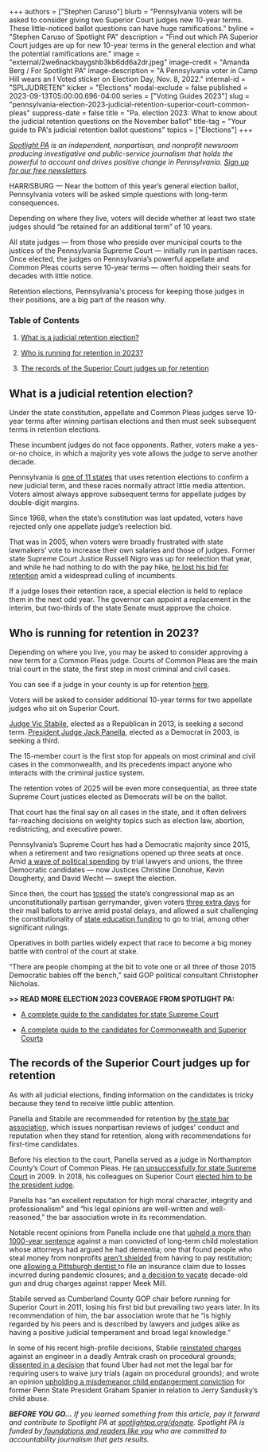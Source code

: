 +++
authors = ["Stephen Caruso"]
blurb = "Pennsylvania voters will be asked to consider giving two Superior Court judges new 10-year terms. These little-noticed ballot questions can have huge ramifications."
byline = "Stephen Caruso of Spotlight PA"
description = "Find out which PA Superior Court judges are up for new 10-year terms in the general election and what the potential ramifications are."
image = "external/2we6nackbaygshb3kb6dd6a2dr.jpeg"
image-credit = "Amanda Berg / For Spotlight PA"
image-description = "A Pennsylvania voter in Camp Hill wears an I Voted sticker on Election Day, Nov. 8, 2022."
internal-id = "SPLJUDRETEN"
kicker = "Elections"
modal-exclude = false
published = 2023-09-13T05:00:00.696-04:00
series = ["Voting Guides 2023"]
slug = "pennsylvania-election-2023-judicial-retention-superior-court-common-pleas"
suppress-date = false
title = "Pa. election 2023: What to know about the judicial retention questions on the November ballot"
title-tag = "Your guide to PA's judicial retention ballot questions"
topics = ["Elections"]
+++

<a href="https://www.spotlightpa.org/"><em>Spotlight PA</em></a><em> is an independent, nonpartisan, and nonprofit newsroom producing investigative and public-service journalism that holds the powerful to account and drives positive change in Pennsylvania. </em><a href="https://www.spotlightpa.org/newsletters"><em>Sign up for our free newsletters</em></a><em>.</em>

HARRISBURG — Near the bottom of this year’s general election ballot, Pennsylvania voters will be asked simple questions with long-term consequences.

Depending on where they live, voters will decide whether at least two state judges should “be retained for an additional term” of 10 years.

All state judges — from those who preside over municipal courts to the justices of the Pennsylvania Supreme Court — initially run in partisan races. Once elected, the judges on Pennsylvania’s powerful appellate and Common Pleas courts serve 10-year terms — often holding their seats for decades with little notice.

Retention elections, Pennsylvania&#39;s process for keeping those judges in their positions, are a big part of the reason why.

### Table of Contents

1. <a href="#spl-heading-1">What is a judicial retention election?</a>

2. <a href="#spl-heading-2">Who is running for retention in 2023?</a>

3. <a href="#spl-heading-3">The records of the Superior Court judges up for retention</a>

<h2 id="spl-heading-1">What is a judicial retention election?</h2>

Under the state constitution, appellate and Common Pleas judges serve 10-year terms after winning partisan elections and then must seek subsequent terms in retention elections.

These incumbent judges do not face opponents. Rather, voters make a yes-or-no choice, in which a majority yes vote allows the judge to serve another decade.

Pennsylvania is <a href="https://ballotpedia.org/Judicial_election_methods_by_state">one of 11 states</a> that uses retention elections to confirm a new judicial term, and these races normally attract little media attention. Voters almost always approve subsequent terms for appellate judges by double-digit margins.

Since 1968, when the state’s constitution was last updated, voters have rejected only one appellate judge’s reelection bid.

<script src="https://www.spotlightpa.org/embed.js" async></script><div data-spl-embed-version="1" data-spl-src="https://www.spotlightpa.org/embeds/newsletter/"></div>

That was in 2005, when voters were broadly frustrated with state lawmakers’ vote to increase their own salaries and those of judges. Former state Supreme Court Justice Russell Nigro was up for reelection that year, and while he had nothing to do with the pay hike, <a href="https://news.google.com/newspapers?id=1L4iAAAAIBAJ&amp;sjid=NLYFAAAAIBAJ&amp;pg=1358,2907716&amp;dq=russell+m+nigro&amp;hl=en">he lost his bid for retention</a> amid a widespread culling of incumbents.

If a judge loses their retention race, a special election is held to replace them in the next odd year. The governor can appoint a replacement in the interim, but two-thirds of the state Senate must approve the choice.

<h2 id="spl-heading-2">Who is running for retention in 2023?</h2>

Depending on where you live, you may be asked to consider approving a new term for a Common Pleas judge. Courts of Common Pleas are the main trial court in the state, the first step in most criminal and civil cases.

You can see if a judge in your county is up for retention <a href="https://www.dos.pa.gov/VotingElections/CandidatesCommittees/RunningforOffice/Documents/2023/2023%20Judges%20Chart.pdf">here</a>.

Voters will be asked to consider additional 10-year terms for two appellate judges who sit on Superior Court.

<a href="https://www.pacourts.us/courts/superior-court/superior-court-judges/judge-victor-p-stabile">Judge Vic Stabile</a>, elected as a Republican in 2013, is seeking a second term. <a href="https://www.pacourts.us/courts/superior-court/superior-court-judges/judge-jack-a-panella">President Judge Jack Panella</a>, elected as a Democrat in 2003, is seeking a third.

The 15-member court is the first stop for appeals on most criminal and civil cases in the commonwealth, and its precedents impact anyone who interacts with the criminal justice system.

The retention votes of 2025 will be even more consequential, as three state Supreme Court justices elected as Democrats will be on the ballot.

That court has the final say on all cases in the state, and it often delivers far-reaching decisions on weighty topics such as election law, abortion, redistricting, and executive power.

Pennsylvania’s Supreme Court has had a Democratic majority since 2015, when a retirement and two resignations opened up three seats at once. Amid <a href="https://www.brennancenter.org/our-work/analysis-opinion/spending-pennsylvania-supreme-court-race-tops-out-over-165-million">a wave of political spending</a> by trial lawyers and unions, the three Democratic candidates — now Justices Christine Donohue, Kevin Dougherty, and David Wecht — swept the election.

Since then, the court has <a href="https://www.nytimes.com/2018/01/22/us/pennsylvania-maps-congress.html">tossed</a> the state’s congressional map as an unconstitutionally partisan gerrymander, given voters <a href="https://apnews.com/article/election-2020-pennsylvania-lawsuits-elections-philadelphia-0f0e6f48361df96d2d74d68ac6838709">three extra days</a> for their mail ballots to arrive amid postal delays, and allowed a suit challenging the constitutionality of <a href="https://www.spotlightpa.org/news/2023/02/pa-public-school-funding-lawsuit-state-budget-billions/">state education funding</a> to go to trial, among other significant rulings.

Operatives in both parties widely expect that race to become a big money battle with control of the court at stake.

“There are people chomping at the bit to vote one or all three of those 2015 Democratic babies off the bench,” said GOP political consultant Christopher Nicholas.

<strong>&gt;&gt; READ MORE ELECTION 2023 COVERAGE FROM SPOTLIGHT PA:</strong>

- <a href="https://www.spotlightpa.org/news/2023/09/pennsylvania-election-2023-supreme-court-candidates/">A complete guide to the candidates for state Supreme Court</a>

- <a href="https://www.spotlightpa.org/news/2023/09/pennsylvania-election-2023-commonwealth-superior-court-candidates/">A complete guide to the candidates for Commonwealth and Superior Courts</a>

<h2 id="spl-heading-3">The records of the Superior Court judges up for retention</h2>

As with all judicial elections, finding information on the candidates is tricky because they tend to receive little public attention.

Panella and Stabile are recommended for retention by <a href="https://www.pabar.org/site/For-Lawyers/Committees-Commissions/Judicial-Evaluation/Resources/JEC-Ratings/2023/Superior-Court">the state bar association</a>, which issues nonpartisan reviews of judges&#39; conduct and reputation when they stand for retention, along with recommendations for first-time candidates.

Before his election to the court, Panella served as a judge in Northampton County’s Court of Common Pleas. He <a href="https://www.pottsmerc.com/2009/11/03/cash-drives-pennsylvania-judicial-elections/">ran unsuccessfully for state Supreme Court</a> in 2009. In 2018, his colleagues on Superior Court <a href="https://bucksbar.org/latest-news/jack-anthony-panella-elected-president-judge-of-pennsylvania-superior-court/">elected him to be the president judge</a>.

Panella has “an excellent reputation for high moral character, integrity and professionalism&#34; and “his legal opinions are well-written and well-reasoned,” the bar association wrote in its recommendation.

<script src="https://www.spotlightpa.org/embed.js" async></script><div data-spl-embed-version="1" data-spl-src="https://www.spotlightpa.org/embeds/donate/"></div>

Notable recent opinions from Panella include one that <a href="https://www.pennlive.com/news/2017/06/child_molester_deserves_every.html">upheld a more than 1000-year sentence</a> against a man convicted of long-term child molestation whose attorneys had argued he had dementia; one that found people who steal money from nonprofits <a href="https://www.pennlive.com/news/2018/09/corrupt_politicians_dont_have.html">aren’t shielded</a> from having to pay restitution; one <a href="https://casetext.com/case/ungarean-v-cna-valley-forge-ins-co-1">allowing a </a><u>Pittsburgh dentist </u>to file an insurance claim due to losses incurred during pandemic closures; and <a href="https://www.inquirer.com/news/meek-mill-conviction-overturned-cleared-larry-krasner-philadelphia-20190724.html">a decision to vacate</a> decade-old gun and drug charges against rapper Meek Mill.

Stabile served as Cumberland County GOP chair before running for Superior Court in 2011, losing his first bid but prevailing two years later. In its recommendation of him, the bar association wrote that he “is highly regarded by his peers and is described by lawyers and judges alike as having a positive judicial temperament and broad legal knowledge.”

In some of his recent high-profile decisions, Stabile <a href="https://6abc.com/amtrak-crash-deadly-amtrack-philadelphia/6185361/">reinstated charges</a> against an engineer in a deadly Amtrak crash on procedural grounds; <a href="https://www.law.com/thelegalintelligencer/2023/07/20/split-pa-superior-court-rules-ubers-arbitration-clause-is-unenforceable/">dissented in a decision</a> that found Uber had not met the legal bar for requiring users to waive jury trials (again on procedural grounds); and wrote an opinion <a href="https://www.nbcnews.com/news/us-news/ex-penn-state-president-spanier-convicted-over-sandusky-complaint-loses-n886811">upholding a misdemeanor child endangerment conviction</a> for former Penn State President Graham Spanier in relation to Jerry Sandusky’s child abuse.

<strong><em>BEFORE YOU GO…</em></strong><em> If you learned something from this article, pay it forward and contribute to Spotlight PA at </em><a href="http://spotlightpa.org/donate"><em>spotlightpa.org/donate</em></a><em>. Spotlight PA is funded by</em><a href="https://www.spotlightpa.org/support"><em> foundations and readers like you</em></a><em> who are committed to accountability journalism that gets results.</em>

